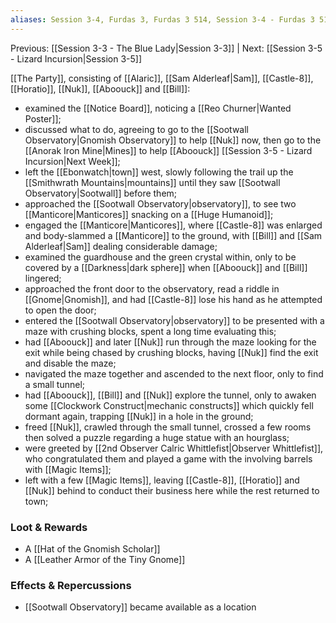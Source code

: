 ```yaml
---
aliases: Session 3-4, Furdas 3, Furdas 3 514, Session 3-4 - Furdas 3 514, Session 3-4 - Furdas 3 514 - The Observatory
---
```

Previous: [[Session 3-3 - The Blue Lady|Session 3-3]] | Next: [[Session 3-5 - Lizard Incursion|Session 3-5]]

[[The Party]], consisting of [[Alaric]], [[Sam Alderleaf|Sam]], [[Castle-8]], [[Horatio]], [[Nuk]], [[Aboouck]] and [[Bill]]:

- examined the [[Notice Board]], noticing a [[Reo Churner|Wanted Poster]];
- discussed what to do, agreeing to go to the [[Sootwall Observatory|Gnomish Observatory]] to help [[Nuk]] now, then go to the [[Anorak Iron Mine|Mines]] to help [[Aboouck]] [[Session 3-5 - Lizard Incursion|Next Week]];
- left the [[Ebonwatch|town]] west, slowly following the trail up the [[Smithwrath Mountains|mountains]] until they saw [[Sootwall Observatory|Sootwall]] before them;
- approached the [[Sootwall Observatory|observatory]], to see two [[Manticore|Manticores]] snacking on a [[Huge Humanoid]];
- engaged the [[Manticore|Manticores]], where [[Castle-8]] was enlarged and body-slammed a [[Manticore]] to the ground, with [[Bill]] and [[Sam Alderleaf|Sam]] dealing considerable damage;
- examined the guardhouse and the green crystal within, only to be covered by a [[Darkness|dark sphere]] when [[Aboouck]] and [[Bill]] lingered;
- approached the front door to the observatory, read a riddle in [[Gnome|Gnomish]], and had [[Castle-8]] lose his hand as he attempted to open the door;
- entered the [[Sootwall Observatory|observatory]] to be presented with a maze with crushing blocks, spent a long time evaluating this;
- had [[Aboouck]] and later [[Nuk]] run through the maze looking for the exit while being chased by crushing blocks, having [[Nuk]] find the exit and disable the maze;
- navigated the maze together and ascended to the next floor, only to find a small tunnel;
- had [[Aboouck]], [[Bill]] and [[Nuk]] explore the tunnel, only to awaken some [[Clockwork Construct|mechanic constructs]] which quickly fell dormant again, trapping [[Nuk]] in a hole in the ground;
- freed [[Nuk]], crawled through the small tunnel, crossed a few rooms then solved a puzzle regarding a huge statue with an hourglass;
- were greeted by [[2nd Observer Calric Whittlefist|Observer Whittlefist]], who congratulated them and played a game with the involving barrels with [[Magic Items]];
- left with a few [[Magic Items]], leaving [[Castle-8]], [[Horatio]] and [[Nuk]] behind to conduct their business here while the rest returned to town;

### Loot & Rewards
- A [[Hat of the Gnomish Scholar]]
- A [[Leather Armor of the Tiny Gnome]]

### Effects & Repercussions
- [[Sootwall Observatory]] became available as a location